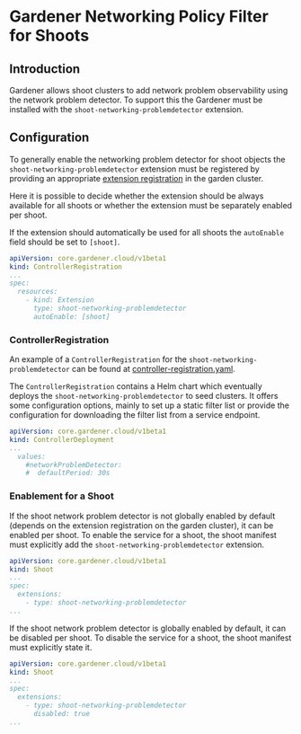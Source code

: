 # Gardener Networking Policy Filter for Shoots

## Introduction
Gardener allows shoot clusters to add network problem observability using the network problem detector.
To support this the Gardener must be installed with the `shoot-networking-problemdetector` extension.

## Configuration

To generally enable the networking problem detector for shoot objects the `shoot-networking-problemdetector` extension must be registered by providing an appropriate [extension registration](../../example/controller-registration.yaml) in the garden cluster.

Here it is possible to decide whether the extension should be always available for all shoots or whether the extension must be separately enabled per shoot.

If the extension should automatically be used for all shoots the `autoEnable` field should be set to `[shoot]`.

```yaml
apiVersion: core.gardener.cloud/v1beta1
kind: ControllerRegistration
...
spec:
  resources:
    - kind: Extension
      type: shoot-networking-problemdetector
      autoEnable: [shoot]
```

### ControllerRegistration
An example of a `ControllerRegistration` for the `shoot-networking-problemdetector` can be found at [controller-registration.yaml](https://github.com/gardener/gardener-extension-shoot-networking-problemdetector/blob/master/example/controller-registration.yaml).

The `ControllerRegistration` contains a Helm chart which eventually deploys the `shoot-networking-problemdetector` to seed clusters. It offers some configuration options, mainly to set up a static filter list or provide the configuration for downloading the filter list from a service endpoint.

```yaml
apiVersion: core.gardener.cloud/v1beta1
kind: ControllerDeployment
...
  values:
    #networkProblemDetector:
    #  defaultPeriod: 30s
```

### Enablement for a Shoot

If the shoot network problem detector is not globally enabled by default (depends on the extension registration on the garden cluster), it can be enabled per shoot. To enable the service for a shoot, the shoot manifest must explicitly add the `shoot-networking-problemdetector` extension.

```yaml
apiVersion: core.gardener.cloud/v1beta1
kind: Shoot
...
spec:
  extensions:
    - type: shoot-networking-problemdetector
...
```

If the shoot network problem detector is globally enabled by default, it can be disabled per shoot. To disable the service for a shoot, the shoot manifest must explicitly state it.

```yaml
apiVersion: core.gardener.cloud/v1beta1
kind: Shoot
...
spec:
  extensions:
    - type: shoot-networking-problemdetector
      disabled: true
...
```
